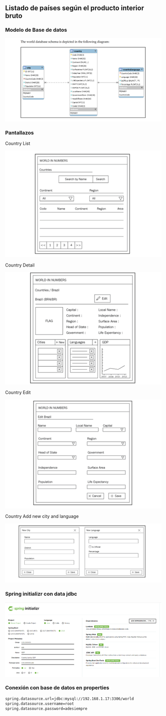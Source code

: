 ## Listado de países según el producto interior bruto

### Modelo de Base de datos

![001](001.png)

### Pantallazos

Country List

![002](002.png)

Country Detail

![](003.png)

Country Edit

![004](004.png)

Country Add new city and language

![](005.png)

### Spring initializr con data jdbc 

![006](006.png)

### Conexión con base de datos en properties

```properties
spring.datasource.url=jdbc:mysql://192.168.1.17:3306/world
spring.datasource.username=root
spring.datasource.password=adesiempre
```

